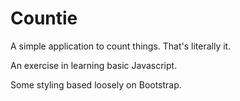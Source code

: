 # Countie
A simple application to count things. That's literally it.

An exercise in learning basic Javascript.

Some styling based loosely on Bootstrap.

